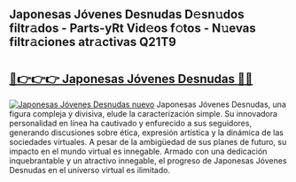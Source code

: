 ## Japonesas Jóvenes Desnudas D𝚎sn𝚞dos filtr𝚊dos - Parts-yRt Vid𝚎os f𝚘tos - N𝚞evas filtr𝚊ciones atr𝚊ctivas Q21T9

# <h2><a href="http://mb2w0c.tromn.icu/?c=Japonesas+J%c3%b3venes+Desnudas">🔗👉👉👉 Japonesas Jóvenes Desnudas 🔗🔗</a></h2>

[![Japonesas Jóvenes Desnudas nuevo](https://i.imgur.com/pEAQMta.gif)](http://mb2w0c.tromn.icu/?c=Japonesas+J%c3%b3venes+Desnudas)
Japonesas Jóvenes Desnudas, una figura compleja y divisiva, elude la caracterización simple. Su innovadora personalidad en línea ha cautivado y enfurecido a sus seguidores, generando discusiones sobre ética, expresión artística y la dinámica de las sociedades virtuales. A pesar de la ambigüedad de sus planes de futuro, su impacto en el mundo virtual es innegable. Armado con una dedicación inquebrantable y un atractivo innegable, el progreso de Japonesas Jóvenes Desnudas en el universo virtual es ilimitado.
